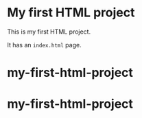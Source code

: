 # My first HTML project

This is my first HTML project.

It has an `index.html` page.
# my-first-html-project
# my-first-html-project
